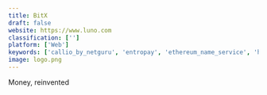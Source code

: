 ```yaml
---
title: BitX
draft: false 
website: https://www.luno.com
classification: ['']
platform: ['Web']
keywords: ['callio_by_netguru', 'entropay', 'ethereum_name_service', 'htc_exodus', 'lala_world', 'paypal', 'phonebot', 'safewallet', 'spot']
image: logo.png
---
```

Money, reinvented